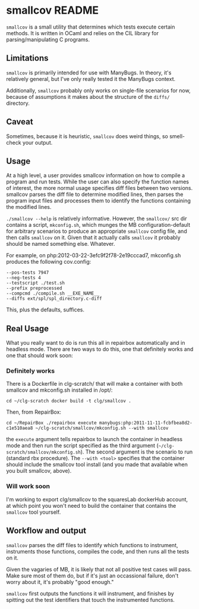 # smallcov README

`smallcov` is a small utility that determines which tests execute certain
methods.  It is written in OCaml and relies on the CIL library for
parsing/manipulating C programs.

## Limitations

`smallcov` is primarily intended for use with ManyBugs.  In theory, it's relatively
general, but I've only really tested it the ManyBugs context. 

Additionally, `smallcov` probably only works on single-file scenarios for now,
because of assumptions it makes about the structure of the `diffs/` directory.

## Caveat

Sometimes, because it is heuristic, `smallcov` does weird things, so smell-check
your output.

## Usage

At a high level, a user provides smallcov information on how to compile a
program and run tests.  While the user can also specify the function names of
interest, the more normal usage specifies diff files between two versions.
smallcov parses the diff file to determine modified lines, then parses the
program input files and processes them to identify the functions containing the
modified lines. 

`./smallcov --help` is relatively informative.  However, the `smallcov/` src dir
contains a script, `mkconfig.sh`, which munges the MB configuration-default for
arbitrary scenarios to produce an appropriate `smallcov` config file, and then
calls `smallcov` on it.  Given that it actually calls `smallcov` it probably
should be named something else.  Whatever.

For example, on php:2012-03-22-3efc9f2f78-2e19cccad7, mkconfig.sh produces the
following cov.config: 

```--program manifest.txt
--pos-tests 7947
--neg-tests 4
--testscript ./test.sh
--prefix preprocessed
--compcmd ./compile.sh __EXE_NAME__
--diffs ext/spl/spl_directory.c-diff
```

This, plus the defaults, suffices.  

## Real Usage

What you really want to do is run this all in repairbox automatically and in
headless mode.  There are two ways to do this, one that definitely works and one
that should work soon:

### Definitely works

There is a Dockerfile in clg-scratch/ that will make a container with both
smallcov and mkconfig.sh installed in /opt/:

`cd ~/clg-scratch
docker build -t clg/smallcov .`

Then, from RepairBox:

`cd ~/RepairBox
./repairbox execute manybugs:php:2011-11-11-fcbfbea8d2-c1e510aea8 ~/clg-scratch/smallcov/mkconfig.sh --with smallcov`

the `execute` argument tells repairbox to launch the container in headless mode
and then run the script specified as the third argument
(`~/clg-scratch/smallcov/mkconfig.sh`).  The second argument is the scenario to
run (standard rbx procedure).  The `--with <tool>` specifies that the container
should include the smallcov tool install (and you made that available when you
built smallcov, above).

### Will work soon

I'm working to export clg/smallcov to the squaresLab dockerHub account, at which
point you won't need to build the container that contains the `smallcov` tool yourself.

## Workflow and output

`smallcov` parses the diff files to identify which functions to instrument,
instruments those functions, compiles the code, and then runs all the tests on
it.

Given the vagaries of MB, it is likely that not all positive test cases will
pass.  Make sure most of them do, but if it's just an occassional failure, don't
worry about it, it's probably "good enough."

`smallcov` first outputs the functions it will instrument, and finishes by
spitting out the test identifiers that touch the instrumented functions.